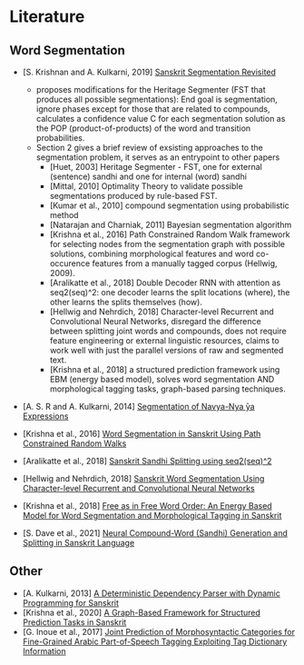 
# Literature

## Word Segmentation

- [S. Krishnan and A. Kulkarni, 2019] [Sanskrit Segmentation Revisited](https://aclanthology.org/2019.icon-1.12.pdf)
  - proposes modifications for the Heritage Segmenter (FST that produces all possible segmentations): 
  End goal is segmentation, ignore phases except for those that are related to compounds, calculates a confidence value C for each segmentation solution as the POP (product-of-products) of the word and transition probabilities. 
  - Section 2 gives a brief review of exsisting approaches to the segmentation problem, it serves as an entrypoint to other papers
    - [Huet, 2003] Heritage Segmenter - FST, one for external (sentence) sandhi and one for internal (word) sandhi
    - [Mittal, 2010] Optimality Theory to validate possible segmentations produced by rule-based FST.
    - [Kumar et al., 2010] compound segmentation using probabilistic method
    - [Natarajan and Charniak, 2011] Bayesian segmentation algorithm
    - [Krishna et al., 2016] Path Constrained Random Walk framework for selecting nodes from the segmentation graph with possible solutions, combining morphological features and word co-occurence features from a manually tagged corpus (Hellwig, 2009).
    - [Aralikatte et al., 2018] Double Decoder RNN with attention as seq2(seq)^2: one decoder learns the split locations (where), the other learns the splits themselves (how).
    - [Hellwig and Nehrdich, 2018] Character-level Recurrent and Convolutional Neural Networks, disregard the difference between splitting joint words and compounds, does not require feature engineering or external linguistic resources, claims to work well with just the parallel versions of raw and segmented text.
    - [Krishna et al., 2018] a structured prediction framework using EBM (energy based model), solves word segmentation AND morphological tagging tasks, graph-based parsing techniques. 

- [A. S. R and A. Kulkarni, 2014] [Segmentation of Navya-Nya ̄ya Expressions](https://aclanthology.org/W14-5141/)
- [Krishna et al., 2016] [Word Segmentation in Sanskrit Using Path Constrained Random Walks](https://aclanthology.org/C16-1048/)
- [Aralikatte et al., 2018] [Sanskrit Sandhi Splitting using seq2(seq)^2](https://aclanthology.org/D18-1530/)
- [Hellwig and Nehrdich, 2018] [Sanskrit Word Segmentation Using Character-level Recurrent and Convolutional Neural Networks](https://aclanthology.org/D18-1295/)
- [Krishna et al., 2018] [Free as in Free Word Order: An Energy Based Model for Word Segmentation and Morphological Tagging in Sanskrit](https://aclanthology.org/D18-1276/)
- [S. Dave et al., 2021] [Neural Compound-Word (Sandhi) Generation and Splitting in Sanskrit Language](https://dl.acm.org/doi/10.1145/3430984.3431025)

## Other
- [A. Kulkarni, 2013] [A Deterministic Dependency Parser with Dynamic Programming for Sanskrit](https://aclanthology.org/W13-3718/)
- [Krishna et al., 2020] [A Graph-Based Framework for Structured Prediction Tasks in Sanskrit](https://aclanthology.org/2020.cl-4.4/)
- [G. Inoue et al., 2017] [Joint Prediction of Morphosyntactic Categories for Fine-Grained Arabic Part-of-Speech Tagging Exploiting Tag Dictionary Information](https://aclanthology.org/K17-1042/)
